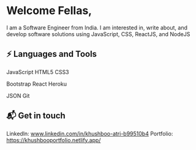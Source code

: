 # Welcome Fellas,

I am a Software Engineer from India. I am interested in, write about, and develop software solutions using JavaScript, CSS, ReactJS, and NodeJS

⚡ Languages and Tools
------------------------------------------------------------------------------------------------------------------------------------------------
JavaScript HTML5 CSS3

Bootstrap React
Heroku

JSON Git

📬 Get in touch
------------------------------------------------------------------------------------------------------------------------------------------------
Linkedln: www.linkedin.com/in/khushboo-atri-b99510b4
Portfolio: https://khushbooportfolio.netlify.app/


